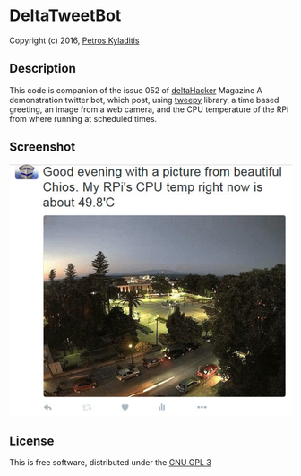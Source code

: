 # DeltaTweetBot
Copyright (c) 2016, [Petros Kyladitis](https://www.multipetros.gr)

## Description
This code is companion of the issue 052 of [deltaHacker](https://www.deltahacker.gr/) Magazine
A demonstration twitter bot, which post, using [tweepy](https://github.com/tweepy/tweepy) library,
a time based greeting, an image from a web camera, and the CPU temperature of the RPi from where 
running at scheduled times.

## Screenshot
![Screenshot](https://raw.githubusercontent.com/multipetros/deltatweetbot/master/tweet.jpg)

## License
This is free software, distributed under the [GNU GPL 3](https://www.gnu.org/licenses/gpl-3.0.html)